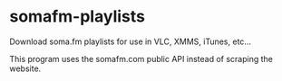 somafm-playlists
================

Download soma.fm playlists for use in VLC, XMMS, iTunes, etc...

This program uses the somafm.com public API instead of scraping the website.
